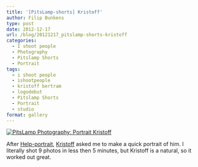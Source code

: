 ```yaml
---
title: '[PitsLamp-shorts] Kristoff'
author: Filip Bunkens
type: post
date: 2012-12-17
url: /blog/20121217_pitslamp-shorts-kristoff
categories:
  - I shoot people
  - Photography
  - Pitslamp Shorts
  - Portrait
tags:
  - i shoot people
  - ishootpeople
  - kristoff bertram
  - logodebut
  - Pitslamp Shorts
  - Portrait
  - studio
format: gallery
---
```

[![PitsLamp Photography: Portrait Kristoff][1]](/images/blogposts/20121208_kristoff_bertram-8262.jpg)

After <a href="http://www.pitslamp.com/blog/20121206_help-portrait-belgium" title="Help-Portrait Belgium" rel="me">Help-portrait</a>, <a href="http://nl.logodebut.com" title="LogoDebut - Logo ontwerp, Huisstijl Ontwerp & Web Design" rel="contact met">Kristoff</a> asked me to make a quick portrait of him. I literally shot 9 photos in less then 5 minutes, but Kristoff is a natural, so it worked out great.

 [1]: /images/blogposts/20121208_kristoff_bertram-8262.jpg
